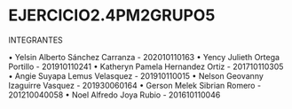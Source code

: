 # EJERCICIO2.4PM2GRUPO5
INTEGRANTES

• Yelsin Alberto Sánchez Carranza - 202010110163
• Yency Julieth Ortega Portillo - 201910110241
• Katheryn Pamela Hernandez Ortiz - 201710110305
• Angie Suyapa Lemus Velasquez - 201910110015
• Nelson Geovanny Izaguirre Vasquez - 201930060164
• Gerson Melek Sibrian Romero - 201210040058
• Noel Alfredo Joya Rubio - 201610110046
